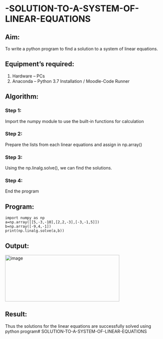 # -SOLUTION-TO-A-SYSTEM-OF-LINEAR-EQUATIONS
## Aim:
To write a python program to find a solution to a system of linear equations.
## Equipment’s required:
1. 	Hardware – PCs
2. 	Anaconda – Python 3.7 Installation / Moodle-Code Runner
## Algorithm:
### Step 1: 
Import the numpy module to use the built-in functions for calculation
### Step 2: 
Prepare the lists from each linear equations and assign in np.array()
### Step 3: 
Using the np.linalg.solve(), we can find the solutions.
### Step 4: 
End the program
## Program:
```
import numpy as np
a=np.array([[5,-3,-10],[2,2,-3],[-3,-1,5]])
b=np.array([-9,4,-1])
print(np.linalg.solve(a,b))
```
## Output:
<img width="373" height="152" alt="image" src="https://github.com/user-attachments/assets/a0f18646-dd11-4da6-b4f3-bcca69e64948" />

## Result: 
Thus the solutions for the linear equations are successfully solved using python program# SOLUTION-TO-A-SYSTEM-OF-LINEAR-EQUATIONS
